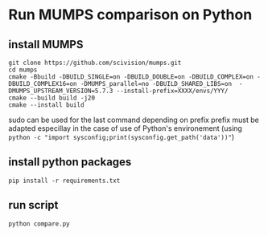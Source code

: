 # Run MUMPS comparison on Python

## install MUMPS

    git clone https://github.com/scivision/mumps.git
    cd mumps 
    cmake -Bbuild -DBUILD_SINGLE=on -DBUILD_DOUBLE=on -DBUILD_COMPLEX=on -DBUILD_COMPLEX16=on -DMUMPS_parallel=no -DBUILD_SHARED_LIBS=on  -DMUMPS_UPSTREAM_VERSION=5.7.3 --install-prefix=XXXX/envs/YYY/
    cmake --build build -j20
    cmake --install build 

sudo can be used for the last command depending on prefix
prefix must be adapted especillay in the case of use of Python's environement (using `python -c "import sysconfig;print(sysconfig.get_path('data'))"`)

## install python packages

    pip install -r requirements.txt

## run script

    python compare.py
